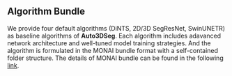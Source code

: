 ## Algorithm Bundle

We provide four default algorithms (DiNTS, 2D/3D SegResNet, SwinUNETR) as baseline algorithms of **Auto3DSeg**. Each algorithm includes adavanced network architecture and well-tuned model training strategies. And the algorithm is formulated in the MONAI bundle format with a self-contained folder structure. The details of MONAI bundle can be found in the following [link](https://docs.monai.io/en/latest/mb_specification.html).